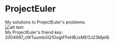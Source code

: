 # ProjectEuler
My solutions to ProjectEuler's problems.  
![alt text](https://projecteuler.net/profile/izzuddinafif.png)   
My ProjectEuler's friend key: 2004997_cWTuumbGQ1OogtFFeHBJxMEOJ23MjeI6.
